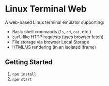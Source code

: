 # Linux Terminal Web

A web-based Linux terminal emulator supporting:

- Basic shell commands (`ls`, `cd`, `cat`, etc.)
- `curl`-like HTTP requests (uses browser fetch)
- File storage via browser Local Storage
- HTML/JS rendering (in an isolated iframe)

## Getting Started

1. `npm install`
2. `npm start`
